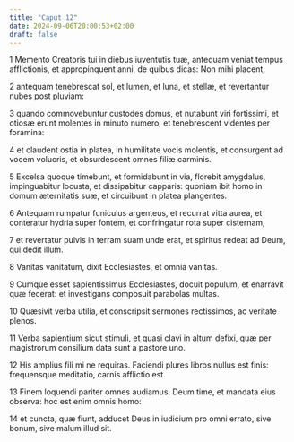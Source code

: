```yaml
---
title: "Caput 12"
date: 2024-09-06T20:00:53+02:00
draft: false
---
```



1 Memento Creatoris tui in diebus iuventutis tuæ, antequam veniat tempus afflictionis, et appropinquent anni, de quibus dicas: Non mihi placent,

2 antequam tenebrescat sol, et lumen, et luna, et stellæ, et revertantur nubes post pluviam:

3 quando commovebuntur custodes domus, et nutabunt viri fortissimi, et otiosæ erunt molentes in minuto numero, et tenebrescent videntes per foramina:

4 et claudent ostia in platea, in humilitate vocis molentis, et consurgent ad vocem volucris, et obsurdescent omnes filiæ carminis.

5 Excelsa quoque timebunt, et formidabunt in via, florebit amygdalus, impinguabitur locusta, et dissipabitur capparis: quoniam ibit homo in domum æternitatis suæ, et circuibunt in platea plangentes.

6 Antequam rumpatur funiculus argenteus, et recurrat vitta aurea, et conteratur hydria super fontem, et confringatur rota super cisternam,

7 et revertatur pulvis in terram suam unde erat, et spiritus redeat ad Deum, qui dedit illum.

8 Vanitas vanitatum, dixit Ecclesiastes, et omnia vanitas.

9 Cumque esset sapientissimus Ecclesiastes, docuit populum, et enarravit quæ fecerat: et investigans composuit parabolas multas.

10 Quæsivit verba utilia, et conscripsit sermones rectissimos, ac veritate plenos.

11 Verba sapientium sicut stimuli, et quasi clavi in altum defixi, quæ per magistrorum consilium data sunt a pastore uno.

12 His amplius fili mi ne requiras. Faciendi plures libros nullus est finis: frequensque meditatio, carnis afflictio est.

13 Finem loquendi pariter omnes audiamus. Deum time, et mandata eius observa: hoc est enim omnis homo:

14 et cuncta, quæ fiunt, adducet Deus in iudicium pro omni errato, sive bonum, sive malum illud sit.

